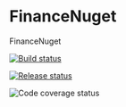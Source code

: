 # FinanceNuget
FinanceNuget


[![Build status](https://dev.azure.com/lachgar/NugetPackages/_apis/build/status/NugetPackages-ASP.NET%20Core-CI)](https://dev.azure.com/lachgar/NugetPackages/_build/latest?definitionId=6)

[![Release status](https://vsrm.dev.azure.com/lachgar/_apis/public/Release/badge/096bf009-6167-49b1-9a73-7f6badf1b002/1/1)](https://vsrm.dev.azure.com/lachgar/_apis/public/Release/badge/096bf009-6167-49b1-9a73-7f6badf1b002/1/1)

![Code coverage status](https://img.shields.io/azure-devops/coverage/lachgar/NugetPackages/6.svg)
